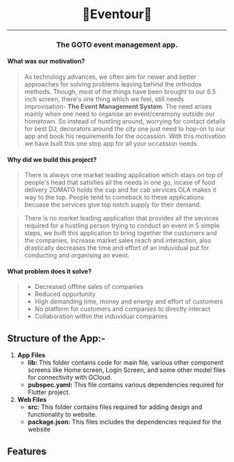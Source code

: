 # <div align=center>🌟Eventour🌟</div>
---
### **<p align="center">The GOTO event management app.</p>**


#### What was our motivation?
>As technology advances, we often aim for newer and better approaches for solving problems leaving behind the orthodox methods. Though, most of the things have been brought to our 6.5 inch screen, there's one thing which we feel, still needs improvisation- **The Event Management System**. The need arises mainly when one need to organise an event/ceremony outside our hometown. So instead of hustling around, worrying for contact details for best DJ, decorators around the city one just need to hop-on to our app and book his requirements for the occassion. With this motivation we have built this one stop app for all your occassion needs.

#### Why did we build this project?

>There is always one market leading application which stays on top of people's head that satisfies all the needs in one go, incase of food delivery ZOMATO holds the cup and for cab services OLA makes it way to the top. People tend to comeback to these applications becuase the services give top notch supply for their demand.

>  There is no market leading application that provides all the services required for a hustling person trying to conduct an event in 5 simple steps, we built this application to bring together the customers and the companies, increase market sales reach and interaction, also drastically decreases the time and effort of an induvidual put for conducting and organising an event.

#### What problem does it solve?
>- Decreased offline sales of companies  
>- Reduced oppurtunity 
>- High demanding time, money and energy and effort of customers 
>- No platform for customers and companies to directly interact
>- Collaboration within the induvidual companies 


## Structure of the App:-
1. **App Files**
    * **lib:** This folder contains code for main file, various other component screens like Home screen, Login Screen, and some other model files for connectivity with GCloud.
    * **pubspec.yaml:** This file contains various dependencies required for Flutter project.
1. **Web Files**
    * **src:** This folder contains files required for adding design and functionality to website.
    * **package.json:** This files includes the dependencies requied for the website

## **Features**





